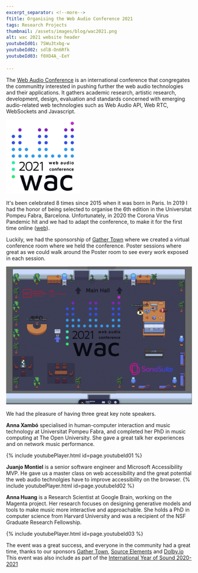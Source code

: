 ```yaml
---
excerpt_separator: <!--more-->
ftitle: Organising the Web Audio Conference 2021
tags: Research Projects
thumbnail: /assets/images/blog/wac2021.png
alt: wac 2021 website header
youtubeId01: 7SWu3txbg-w
youtubeId02: sdlB-On6Rfk
youtubeId03: f0XO4A_-EeY

---
```


The [Web Audio Conference](https://webaudioconf.com/) is an international conference that congregates the communitty 
interested in pushing further the web audio technologies and their applications. It gathers academic research, artistic 
research, development, design, evaluation and standards concerned with emerging audio-related web technologies such as
Web Audio API, Web RTC, WebSockets and Javascript.

<img class="centerImage" src="/assets/images/wac21/WAC_2021_LOGO-02.png" width="200" alt="web audio confererence 2021 logo">

It's been celebrated 8 times since 2015 when it was born in Paris. In 2019 I had the honor of being selected to organise
the 6th edition in the Universitat Pompeu Fabra, Barcelona. Unfortunately, in 2020 the Corona Virus Pandemic hit and we
had to adapt the conference, to make it for the first time online ([web](https://web.archive.org/web/20220327080440/https://webaudioconf2021.com/)).

Luckily, we had the sponsorship of [Gather Town](https://www.gather.town/) where we created a virtual conference room 
where we held the conference. Poster sessions where great as we could walk around the Poster room to see every work exposed 
in each session.

![web audio conferece 2021 conference room in gater town.com](/assets/images/wac21/wac01.png)

We had the pleasure of having three great key note speakers.


**Anna Xambó** specialised in human-computer interaction and music technology at Universitat Pompeu Fabra, 
and completed her PhD in music computing at The Open University. She gave a great talk her experiences and on network music performance.

{% include youtubePlayer.html id=page.youtubeId01 %}

**Juanjo Montiel** is a senior software engineer and Microsoft Accessibility MVP. 
He gave us a master class on web accessibility and the great potential the web audio technolgies have to improve accessibility on the browser.
{% include youtubePlayer.html id=page.youtubeId02 %}

**Anna Huang** is a Research Scientist at Google Brain, working on the Magenta project. Her research focuses on designing
generative models and tools to make music more interactive and approachable. She holds a PhD in computer science from 
Harvard University and was a recipient of the NSF Graduate Research Fellowship. 

{% include youtubePlayer.html id=page.youtubeId03 %}


The event was a great success, and everyone in the community had a great time, thanks to our sponsors [Gather Town](https://www.gather.town/),
[Source Elements](https://www./) and [Dolby.io](https://www./) This event was also include as part of the 
[International Year of Sound 2020-2021](https://www.sound2020.org/event/web-audio-conference-2020/
)

